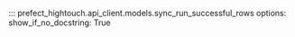 ::: prefect_hightouch.api_client.models.sync_run_successful_rows
    options:
      show_if_no_docstring: True